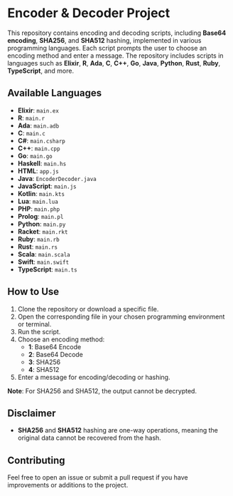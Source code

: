 # Encoder & Decoder Project

This repository contains encoding and decoding scripts, including **Base64 encoding**, **SHA256**, and **SHA512** hashing, implemented in various programming languages. Each script prompts the user to choose an encoding method and enter a message. The repository includes scripts in languages such as **Elixir**, **R**, **Ada**, **C**, **C++**, **Go**, **Java**, **Python**, **Rust**, **Ruby**, **TypeScript**, and more.

## Available Languages

- **Elixir**: `main.ex`
- **R**: `main.r`
- **Ada**: `main.adb`
- **C**: `main.c`
- **C#**: `main.csharp`
- **C++**: `main.cpp`
- **Go**: `main.go`
- **Haskell**: `main.hs`
- **HTML**: `app.js`
- **Java**: `EncoderDecoder.java`
- **JavaScript**: `main.js`
- **Kotlin**: `main.kts`
- **Lua**: `main.lua`
- **PHP**: `main.php`
- **Prolog**: `main.pl`
- **Python**: `main.py`
- **Racket**: `main.rkt`
- **Ruby**: `main.rb`
- **Rust**: `main.rs`
- **Scala**: `main.scala`
- **Swift**: `main.swift`
- **TypeScript**: `main.ts`

## How to Use

1. Clone the repository or download a specific file.
2. Open the corresponding file in your chosen programming environment or terminal.
3. Run the script.
4. Choose an encoding method:
   - **1**: Base64 Encode
   - **2**: Base64 Decode
   - **3**: SHA256
   - **4**: SHA512
5. Enter a message for encoding/decoding or hashing.

**Note**: For SHA256 and SHA512, the output cannot be decrypted.


## Disclaimer

- **SHA256** and **SHA512** hashing are one-way operations, meaning the original data cannot be recovered from the hash.

## Contributing

Feel free to open an issue or submit a pull request if you have improvements or additions to the project.
